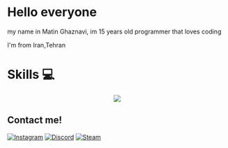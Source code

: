# Hello everyone
my name in Matin Ghaznavi, im 15 years old programmer that loves coding 

I'm from Iran,Tehran


# Skills 💻 
<p align="center">
  <img src="https://skillicons.dev/icons?i=js,html,css,nodejs,figma,swift,c,cpp,cs,python,sqlite,django,md,git,linux,ps,pr,ae&perline=3"() />
</p>

## Contact me!
[![Instagram](https://skillicons.dev/icons?i=instagram)](https://www.instagram.com/nothillscape/)
[![Discord](https://skillicons.dev/icons?i=discord)](https://www.instagram.com/nothillscape/)
[![Steam](https://skillicons.dev/icons?i=twitter)](https://www.instagram.com/nothillscape/)
